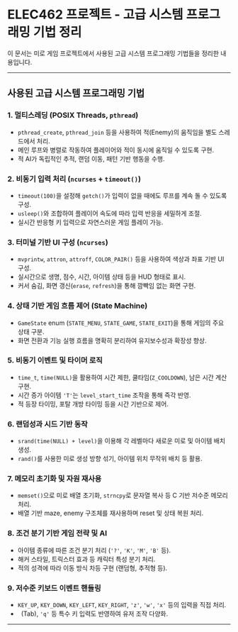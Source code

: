 # ELEC462 프로젝트 - 고급 시스템 프로그래밍 기법 정리

이 문서는 미로 게임 프로젝트에서 사용된 고급 시스템 프로그래밍 기법들을 정리한 내용입니다.

---

## 사용된 고급 시스템 프로그래밍 기법

### 1. 멀티스레딩 (POSIX Threads, `pthread`)
- `pthread_create`, `pthread_join` 등을 사용하여 적(Enemy)의 움직임을 별도 스레드에서 처리.
- 메인 루프와 병렬로 작동하여 플레이어와 적이 동시에 움직일 수 있도록 구현.
- 적 AI가 독립적인 추적, 랜덤 이동, 패턴 기반 행동을 수행.

### 2. 비동기 입력 처리 (`ncurses` + `timeout()`)
- `timeout(100)`을 설정해 `getch()`가 입력이 없을 때에도 루프를 계속 돌 수 있도록 구성.
- `usleep()`와 조합하여 플레이어 속도에 따라 입력 반응을 세밀하게 조절.
- 실시간 반응형 키 입력으로 자연스러운 게임 플레이 가능.

### 3. 터미널 기반 UI 구성 (`ncurses`)
- `mvprintw`, `attron`, `attroff`, `COLOR_PAIR()` 등을 사용하여 색상과 좌표 기반 UI 구성.
- 실시간으로 생명, 점수, 시간, 아이템 상태 등을 HUD 형태로 표시.
- 커서 숨김, 화면 갱신(`erase`, `refresh`)을 통해 깜빡임 없는 화면 구현.

### 4. 상태 기반 게임 흐름 제어 (State Machine)
- `GameState` enum (`STATE_MENU`, `STATE_GAME`, `STATE_EXIT`)을 통해 게임의 주요 상태 구분.
- 화면 전환과 기능 실행 흐름을 명확히 분리하여 유지보수성과 확장성 향상.

### 5. 비동기 이벤트 및 타이머 로직
- `time_t`, `time(NULL)`을 활용하여 시간 제한, 쿨타임(`Z_COOLDOWN`), 남은 시간 계산 구현.
- 시간 증가 아이템 `'T'`는 `level_start_time` 조작을 통해 즉각 반영.
- 적 등장 타이밍, 포탈 개방 타이밍 등을 시간 기반으로 제어.

### 6. 랜덤성과 시드 기반 동작
- `srand(time(NULL) + level)`을 이용해 각 레벨마다 새로운 미로 및 아이템 배치 생성.
- `rand()`를 사용한 미로 생성 방향 섞기, 아이템 위치 무작위 배치 등 활용.

### 7. 메모리 초기화 및 자원 재사용
- `memset()`으로 미로 배열 초기화, `strncpy`로 문자열 복사 등 C 기반 저수준 메모리 처리.
- 배열 기반 maze, enemy 구조체를 재사용하며 reset 및 상태 복원 처리.

### 8. 조건 분기 기반 게임 전략 및 AI
- 아이템 종류에 따른 조건 분기 처리 (`'?'`, `'K'`, `'M'`, `'B'` 등).
- 해커 스타일, 트릭스터 효과 등 캐릭터 특성 분기 처리.
- 적의 성격에 따라 이동 방식 차등 구현 (랜덤형, 추적형 등).

### 9. 저수준 키보드 이벤트 핸들링
- `KEY_UP`, `KEY_DOWN`, `KEY_LEFT`, `KEY_RIGHT`, `'z'`, `'w'`, `'x'` 등의 입력을 직접 처리.
- `	`(Tab), `'q'` 등 특수 키 입력도 반영하여 유저 조작 다양화.

---


